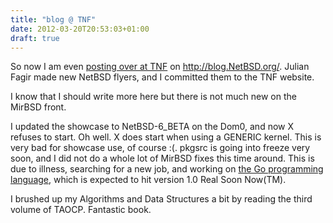 ```yaml
---
title: "blog @ TNF"
date: 2012-03-20T20:53:03+01:00
draft: true
---
```

So now I am even [posting over at
TNF](http://blog.NetBSD.org/tnf/entry/new_netbsd_flyers_available) on
<http://blog.NetBSD.org/>. Julian Fagir made new NetBSD flyers, and I committed
them to the TNF website.

I know that I should write more here but there is not much new on the
MirBSD front.

I updated the showcase to NetBSD-6_BETA on the Dom0, and now X refuses
to start. Oh well. X does start when using a GENERIC kernel. This is
very bad for showcase use, of course :(. pkgsrc is going into freeze
very soon, and I did not do a whole lot of MirBSD fixes this time
around. This is due to illness, searching for a new job, and working on
[the Go programming language](https://golang.org/), which is
expected to hit version 1.0 Real Soon Now(TM).

I brushed up my Algorithms and Data Structures a bit by reading the
third volume of TAOCP. Fantastic book.

